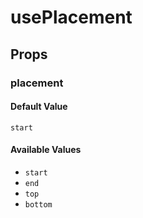 # usePlacement

## Props

### placement

#### Default Value

`start`

#### Available Values

- `start`
- `end`
- `top`
- `bottom`
